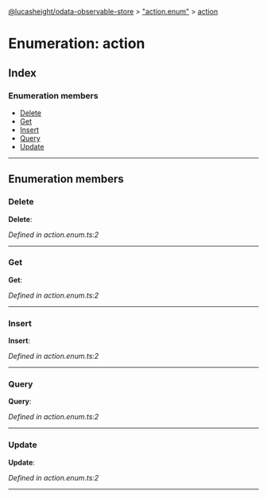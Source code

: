 [@lucasheight/odata-observable-store](../README.md) > ["action.enum"](../modules/_action_enum_.md) > [action](../enums/_action_enum_.action.md)

# Enumeration: action

## Index

### Enumeration members

* [Delete](_action_enum_.action.md#delete)
* [Get](_action_enum_.action.md#get)
* [Insert](_action_enum_.action.md#insert)
* [Query](_action_enum_.action.md#query)
* [Update](_action_enum_.action.md#update)

---

## Enumeration members

<a id="delete"></a>

###  Delete

**Delete**: 

*Defined in action.enum.ts:2*

___
<a id="get"></a>

###  Get

**Get**: 

*Defined in action.enum.ts:2*

___
<a id="insert"></a>

###  Insert

**Insert**: 

*Defined in action.enum.ts:2*

___
<a id="query"></a>

###  Query

**Query**: 

*Defined in action.enum.ts:2*

___
<a id="update"></a>

###  Update

**Update**: 

*Defined in action.enum.ts:2*

___

